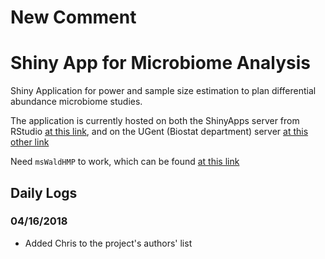 # New Comment

# Shiny App for Microbiome Analysis

Shiny Application for power and sample size estimation to plan
differential abundance microbiome studies.

The application is currently hosted on both the ShinyApps server from
RStudio 
[at this link](https://fedematt.shinyapps.io/shinyMB/), 
and on the UGent (Biostat department) server 
[at this other link](http://statapps.ugent.be/tools/mbPower/)




Need `msWaldHMP` to work, which can be found 
[at this link](https://github.com/mafed/msWaldHMP)

## Daily Logs
### 04/16/2018
* Added Chris to the project's authors' list
